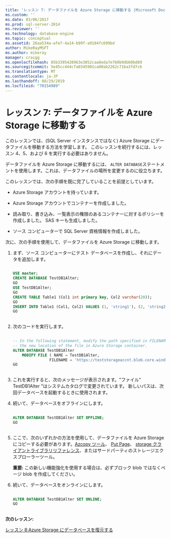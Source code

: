 ```yaml
---
title: 'レッスン 7: データファイルを Azure Storage に移動する |Microsoft Docs'
ms.custom: ''
ms.date: 03/06/2017
ms.prod: sql-server-2014
ms.reviewer: ''
ms.technology: database-engine
ms.topic: conceptual
ms.assetid: 26aa534a-afe7-4a14-b99f-a9184fc699bd
author: MikeRayMSFT
ms.author: mikeray
manager: craigg
ms.openlocfilehash: 85b3395420963e3052caa8eda7e760b9db60bd89
ms.sourcegitcommit: 5e45cc444cfa0345901ca00ab2262c71ba3fd7c6
ms.translationtype: MT
ms.contentlocale: ja-JP
ms.lasthandoff: 08/29/2019
ms.locfileid: "70154989"
---
```

# <a name="lesson-7-move-your-data-files-to-azure-storage"></a>レッスン 7: データファイルを Azure Storage に移動する
  このレッスンでは、(SQL Server インスタンスではなく) Azure Storage にデータファイルを移動する方法を学習します。 このレッスンを続行するには、レッスン 4、5、および 6 を実行する必要はありません。  
  
 データファイルを Azure Storage に移動するには、 `ALTER DATABASE`ステートメントを使用します。これは、データファイルの場所を変更するのに役立ちます。  
  
 このレッスンでは、次の手順を既に完了していることを前提としています。  
  
-   Azure Storage アカウントを持っています。  
  
-   Azure Storage アカウントでコンテナーを作成しました。  
  
-   読み取り、書き込み、一覧表示の権限のあるコンテナーに対するポリシーを作成しました。 SAS キーも生成しました。  
  
-   ソース コンピューターで SQL Server 資格情報を作成しました。  
  
 次に、次の手順を使用して、データファイルを Azure Storage に移動します。  
  
1.  まず、ソース コンピューターにテスト データベースを作成し、それにデータを追加します。  
  
    ```sql  
  
    USE master;   
    CREATE DATABASE TestDB1Alter;   
    GO   
    USE TestDB1Alter;   
    GO   
    CREATE TABLE Table1 (Col1 int primary key, Col2 varchar(20));   
    GO   
    INSERT INTO Table1 (Col1, Col2) VALUES (1, 'string1'), (2, 'string2');   
    GO  
  
    ```  
  
2.  次のコードを実行します。  
  
    ```sql  
  
    -- In the following statement, modify the path specified in FILENAME to   
    -- the new location of the file in Azure Storage container.   
    ALTER DATABASE TestDB1Alter    
        MODIFY FILE ( NAME = TestDB1Alter,    
                    FILENAME = 'https://teststorageaccnt.blob.core.windows.net/testcontaineralter/TestDB1AlterData.mdf');   
    GO  
  
    ```  
  
3.  これを実行すると、次のメッセージが表示されます。"ファイル" TestDB1Alter "はシステムカタログで変更されています。 新しいパスは、次回データベースを起動するときに使用されます。  
  
4.  続いて、データベースをオフラインにします。  
  
    ```sql  
  
    ALTER DATABASE TestDB1Alter SET OFFLINE;   
    GO  
  
    ```  
  
5.  ここで、次のいずれかの方法を使用して、データファイルを Azure Storage にコピーする必要があります。[Azcopy ツール](https://blogs.msdn.com/b/windowsazurestorage/archive/2012/12/03/azcopy-uploading-downloading-files-for-windows-azure-blobs.aspx)、 [Put Page](https://msdn.microsoft.com/library/azure/ee691975.aspx)、 [storage クライアントライブラリリファレンス](https://msdn.microsoft.com/library/azure/dn261237.aspx)、またはサードパーティのストレージエクスプローラーツール。  
  
     **重要:** この新しい機能強化を使用する場合は、必ずブロック blob ではなくページ blob を作成してください。  
  
6.  続いて、データベースをオンラインにします。  
  
    ```sql  
  
    ALTER DATABASE TestDB1Alter SET ONLINE;   
    GO  
  
    ```  
  
 **次のレッスン:**  
  
 [レッスン 8:Azure Storage にデータベースを復元する](lesson-7-restore-a-database-to-a-point-in-time.md)  
  
  

